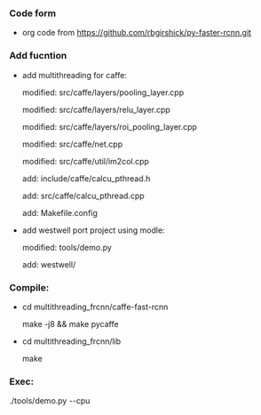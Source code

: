### Code form
- org code from  https://github.com/rbgirshick/py-faster-rcnn.git

### Add fucntion
- add multithreading for caffe:

    modified:   src/caffe/layers/pooling_layer.cpp

    modified:   src/caffe/layers/relu_layer.cpp

    modified:   src/caffe/layers/roi_pooling_layer.cpp

    modified:   src/caffe/net.cpp

    modified:   src/caffe/util/im2col.cpp

    add:        include/caffe/calcu_pthread.h

    add:        src/caffe/calcu_pthread.cpp

    add:        Makefile.config


- add westwell port project using modle:

    modified:   tools/demo.py

    add:        westwell/


### Compile:

- cd multithreading_frcnn/caffe-fast-rcnn

  make -j8 && make pycaffe

- cd multithreading_frcnn/lib

  make

### Exec:
  ./tools/demo.py --cpu

